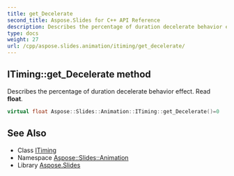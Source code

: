 ```yaml
---
title: get_Decelerate
second_title: Aspose.Slides for C++ API Reference
description: Describes the percentage of duration decelerate behavior effect. Read float.
type: docs
weight: 27
url: /cpp/aspose.slides.animation/itiming/get_decelerate/
---
```

## ITiming::get_Decelerate method


Describes the percentage of duration decelerate behavior effect. Read **float**.

```cpp
virtual float Aspose::Slides::Animation::ITiming::get_Decelerate()=0
```

## See Also

* Class [ITiming](../)
* Namespace [Aspose::Slides::Animation](../../)
* Library [Aspose.Slides](../../../)
